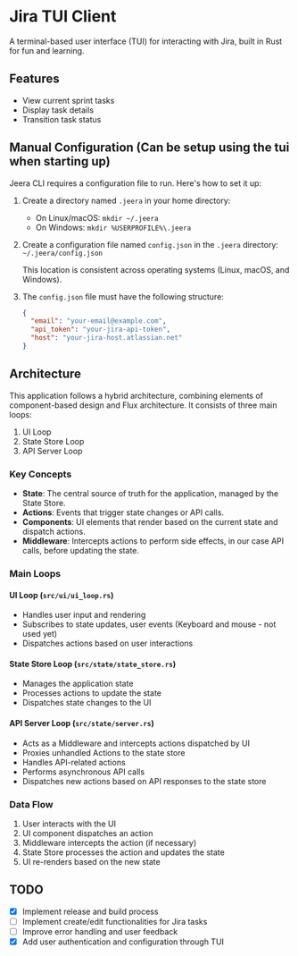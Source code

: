 # Jira TUI Client

A terminal-based user interface (TUI) for interacting with Jira, built in Rust for fun and learning.

## Features

- View current sprint tasks
- Display task details
- Transition task status 



## Manual Configuration (Can be setup using the tui when starting up)

Jeera CLI requires a configuration file to run. Here's how to set it up:

1. Create a directory named `.jeera` in your home directory:
   - On Linux/macOS: `mkdir ~/.jeera`
   - On Windows: `mkdir %USERPROFILE%\.jeera`

2. Create a configuration file named `config.json` in the `.jeera` directory:
   `~/.jeera/config.json`

   This location is consistent across operating systems (Linux, macOS, and Windows).

3. The `config.json` file must have the following structure:

   ```json
   {
     "email": "your-email@example.com",
     "api_token": "your-jira-api-token",
     "host": "your-jira-host.atlassian.net"
   }
   ```


## Architecture

This application follows a hybrid architecture, combining elements of component-based design and Flux architecture. It consists of three main loops:

1. UI Loop
2. State Store Loop
3. API Server Loop

### Key Concepts

- **State**: The central source of truth for the application, managed by the State Store.
- **Actions**: Events that trigger state changes or API calls.
- **Components**: UI elements that render based on the current state and dispatch actions.
- **Middleware**: Intercepts actions to perform side effects, in our case API calls, before updating the state.

### Main Loops

#### UI Loop (`src/ui/ui_loop.rs`)

- Handles user input and rendering
- Subscribes to state updates, user events (Keyboard and mouse - not used yet)
- Dispatches actions based on user interactions

#### State Store Loop (`src/state/state_store.rs`)

- Manages the application state
- Processes actions to update the state
- Dispatches state changes to the UI

#### API Server Loop (`src/state/server.rs`)

- Acts as a Middleware and intercepts actions dispatched by UI 
- Proxies unhandled Actions to the state store
- Handles API-related actions
- Performs asynchronous API calls
- Dispatches new actions based on API responses to the state store

### Data Flow

1. User interacts with the UI
2. UI component dispatches an action
3. Middleware intercepts the action (if necessary)
4. State Store processes the action and updates the state
5. UI re-renders based on the new state

## TODO

- [x] Implement release and build process
- [ ] Implement create/edit functionalities for Jira tasks
- [ ] Improve error handling and user feedback
- [x] Add user authentication and configuration through TUI
